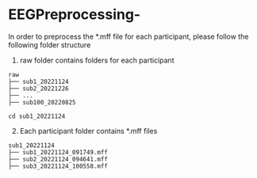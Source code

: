 # EEGPreprocessing-

In order to preprocess the *.mff file for each participant, please follow the following folder structure

1. raw folder contains folders for each participant

```
raw  
├── sub1_20221124
├── sub2_20221226
├── ...
├── sub100_20220825 
```
 
```
cd sub1_20221124
```

2. Each participant folder contains *.mff files

```
sub1_20221124 
├── sub1_20221124_091749.mff 
├── sub2_20221124_094641.mff 
├── sub3_20221124_100558.mff 
```
